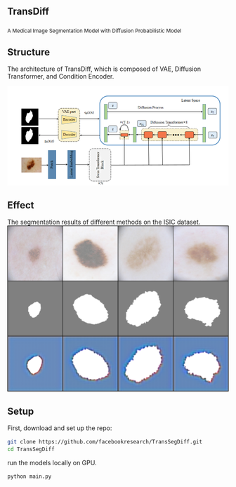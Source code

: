 ## TransDiff
<sub>A Medical Image Segmentation Model with Diffusion Probabilistic Model</sub>

## Structure
 The architecture of TransDiff, which is composed of VAE, Diffusion Transformer, and Condition Encoder.
 
![DiT samples](visuals/structure.png)

## Effect
The segmentation results of different methods on the ISIC dataset.
![DiT samples](visuals/sample.png)


## Setup

First, download and set up the repo:

```bash
git clone https://github.com/facebookresearch/TransSegDiff.git
cd TransSegDiff
```

run the models locally on GPU.

```bash
python main.py
```
